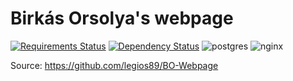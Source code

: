 # Birkás Orsolya's webpage
[![Requirements Status](https://requires.io/github/legios89/BO-Webpage/requirements.svg?branch=master)](https://requires.io/github/legios89/BO-Webpage/requirements/?branch=master)
[![Dependency Status](https://david-dm.org/legios89/BO-Webpage.svg?path=/react/)](https://david-dm.org/legios89/BO-Webpage?path=/react/)
![postgres](https://img.shields.io/badge/postgres-9.4-brightgreen.svg)
![nginx](https://img.shields.io/badge/nginx-1.8.1-brightgreen.svg)


Source: https://github.com/legios89/BO-Webpage
